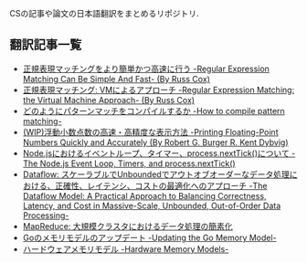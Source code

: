 CSの記事や論文の日本語翻訳をまとめるリポジトリ.

## 翻訳記事一覧
* [正規表現マッチングをより簡単かつ高速に行う -Regular Expression Matching Can Be Simple And Fast- (By Russ Cox)](https://github.com/mox692/cs_paper_article_jp/blob/master/Regular%20Expression%20Matching%20Can%20Be%20Simple%20And%20Fast.md)
* [正規表現マッチング: VMによるアプローチ -Regular Expression Matching: the Virtual Machine Approach- (By Russ Cox)](https://github.com/mox692/cs_paper_article_jp/blob/master/Regular%20Expression%20Matching:%20the%20Virtual%20Machine%20Approach.md)
* [どのようにパターンマッチをコンパイルするか -How to compile pattern matching-](https://github.com/mox692/cs_paper_article_jp/blob/master/How%20to%20compile%20pattern%20matching.md)
* [(WIP)浮動小数点数の高速・高精度な表示方法 -Printing Floating-Point Numbers Quickly and Accurately (By Robert G. Burger R. Kent Dybvig)](https://github.com/mox692/cs_paper_article_jp/blob/master/Printing%20Floating-Point%20Numbers%20Quickly%20and%20Accurately.md)
* [Node.jsにおけるイベントループ、タイマー、process.nextTick()について -The Node.js Event Loop, Timers, and process.nextTick()](https://github.com/mox692/cs_paper_article_jp/blob/master/The%20Node.js%20Event%20Loop%2C%20Timers%2C%20and%20process.nextTick().md)
* [Dataflow: スケーラブルでUnboundedでアウトオブオーダーなデータ処理における、正確性、レイテンシ、コストの最適化へのアプローチ -The Dataflow Model: A Practical Approach to Balancing Correctness, Latency, and Cost in Massive-Scale, Unbounded, Out-of-Order Data Processing-](https://github.com/mox692/cs_paper_article_jp/blob/master/The%20Dataflow%20Model:%20A%20Practical%20Approach%20to%20Balancing%20Correctness%2C%20Latency%2C%20and%20Cost%20in%20Massive-Scale%2C%20Unbounded%2C%20Out-of-Order%20Data%20Processing.md)
* [MapReduce: 大規模クラスタにおけるデータ処理の簡素化](https://github.com/mox692/cs_paper_article_jp/blob/master/MapReduce:%20Simplified%20Data%20Processing%20on%20Large%20Clusters.md)
* [Goのメモリモデルのアップデート -Updating the Go Memory Model-](https://github.com/mox692/cs_paper_article_jp/blob/master/Updating%20the%20Go%20Memory%20Model.md)
* [ハードウェアメモリモデル -Hardware Memory Models-](https://github.com/mox692/cs_paper_article_jp/blob/master/Hardware%20Memory%20Models.md)
